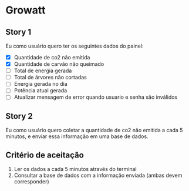 # Growatt

## Story 1

Eu como usuário quero ter os seguintes dados do painel:

- [X] Quantidade de co2 não emitida
- [X] Quantidade de carvão não queimado
- [ ] Total de energia gerada
- [ ] Total de árvores não cortadas
- [ ] Energia gerada no dia
- [ ] Potência atual gerada
- [ ] Atualizar mensagem de error quando usuario e senha são inválidos

## Story 2

Eu como usuário quero coletar a quantidade de co2 não emitida
a cada 5 minutos, e enviar essa informação em uma base de dados.

## Critério de aceitação

1. Ler os dados a cada 5 minutos através do terminal
2. Consultar a base de dados com a informação enviada (ambas devem corresponder)